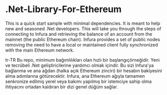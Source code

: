 # .Net-Library-For-Ethereum
This is a quick start sample with minimal dependencies. It is meant to help new and seasoned .Net developers. This will take you through the steps of connecting to Infura and retrieving the balance of an account from the mainnet (the public Ethereum chain). Infura provides a set of public nodes removing the need to have a local or maintained client fully synchronized with the main Ethereum network.

tr-TR
Bu repo, minimum bağımlılıkları olan hızlı bir başlangıç ​​örneğidir. Yeni ve tecrübeli .Net geliştiricilerine yardımcı olmak içindir. Bu sizi Infura'ya bağlanma ve ana ağdan (halka açık Ethereum zinciri) bir hesabın bakiyesini alma adımlarına götürecektir. Infura, ana Ethereum ağıyla tamamen senkronize edilmiş yerel veya bakımı yapılmış bir istemciye sahip olma ihtiyacını ortadan kaldıran bir dizi genel düğüm sağlar.

